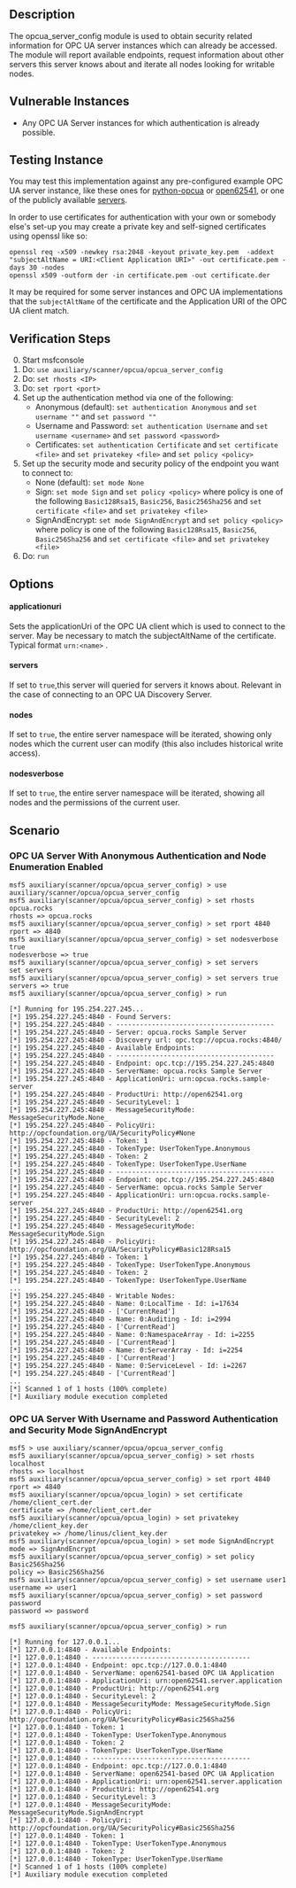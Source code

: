 ## Description
The opcua_server_config module is used to obtain security related information for OPC UA server instances which can already be accessed. The module will report available endpoints, request information about other servers this server knows about and iterate all nodes looking for writable nodes.

## Vulnerable Instances
* Any OPC UA Server instances for which authentication is already possible.

## Testing Instance
You may test this implementation against any pre-configured example OPC UA server instance, like these ones for [python-opcua](https://github.com/FreeOpcUa/python-opcua/tree/master/examples) or [open62541](https://github.com/open62541/open62541/tree/master/examples), or one of the publicly available [servers](https://github.com/node-opcua/node-opcua/wiki/publicly-available-OPC-UA-Servers-and-Clients).

In order to use certificates for authentication with your own or somebody else's set-up you may create a private key and self-signed certificates using openssl like so:
```
openssl req -x509 -newkey rsa:2048 -keyout private_key.pem  -addext "subjectAltName = URI:<Client Application URI>" -out certificate.pem -days 30 -nodes
openssl x509 -outform der -in certificate.pem -out certificate.der
```
It may be required for some server instances and OPC UA implementations that the `subjectAltName` of the certificate and the Application URI of the OPC UA client match.

## Verification Steps
0. Start msfconsole
1. Do: `use auxiliary/scanner/opcua/opcua_server_config`
2. Do: `set rhosts <IP>`
3. Do: `set rport <port>`
4. Set up the authentication method via one of the following:
   * Anonymous (default): `set authentication Anonymous` and `set username ""` and `set password ""`
   * Username and Password: `set authentication Username` and `set username <username>` and `set password <password>`
   * Certificates: `set authentication Certificate` and `set certificate <file>` and `set privatekey <file>` and `set policy <policy>`
5. Set up the security mode and security policy of the endpoint you want to connect to:
   * None (default): `set mode None`
   * Sign: `set mode Sign` and `set policy <policy>` where policy is one of the following `Basic128Rsa15`, `Basic256`, `Basic256Sha256` and `set certificate <file>` and `set privatekey <file>`
   * SignAndEncrypt: `set mode SignAndEncrypt` and `set policy <policy>` where policy is one of the following `Basic128Rsa15`, `Basic256`, `Basic256Sha256` and `set certificate <file>` and `set privatekey <file>`
6. Do: `run`

## Options
#### applicationuri
Sets the applicationUri of the OPC UA client which is used to connect to the server. May be necessary to match the subjectAltName of the certificate. Typical format `urn:<name>` .

#### servers
If set to `true`,this server will queried for servers it knows about. Relevant in the case of connecting to an OPC UA Discovery Server.

#### nodes
If set to `true`, the entire server namespace will be iterated, showing only nodes which the current user can modify (this also includes historical write access).

#### nodesverbose
If set to `true`, the entire server namespace will be iterated, showing all nodes and the permissions of the current user.

## Scenario 
### OPC UA Server With Anonymous Authentication and Node Enumeration Enabled
```
msf5 auxiliary(scanner/opcua/opcua_server_config) > use auxiliary/scanner/opcua/opcua_server_config 
msf5 auxiliary(scanner/opcua/opcua_server_config) > set rhosts opcua.rocks
rhosts => opcua.rocks
msf5 auxiliary(scanner/opcua/opcua_server_config) > set rport 4840
rport => 4840
msf5 auxiliary(scanner/opcua/opcua_server_config) > set nodesverbose true
nodesverbose => true
msf5 auxiliary(scanner/opcua/opcua_server_config) > set servers
set servers  
msf5 auxiliary(scanner/opcua/opcua_server_config) > set servers true
servers => true
msf5 auxiliary(scanner/opcua/opcua_server_config) > run

[*] Running for 195.254.227.245...
[*] 195.254.227.245:4840 - Found Servers:
[*] 195.254.227.245:4840 - ----------------------------------------
[*] 195.254.227.245:4840 - Server: opcua.rocks Sample Server
[*] 195.254.227.245:4840 - Discovery url: opc.tcp://opcua.rocks:4840/
[*] 195.254.227.245:4840 - Available Endpoints:
[*] 195.254.227.245:4840 - ----------------------------------------
[*] 195.254.227.245:4840 - Endpoint: opc.tcp://195.254.227.245:4840
[*] 195.254.227.245:4840 - ServerName: opcua.rocks Sample Server
[*] 195.254.227.245:4840 - ApplicationUri: urn:opcua.rocks.sample-server
[*] 195.254.227.245:4840 - ProductUri: http://open62541.org
[*] 195.254.227.245:4840 - SecurityLevel: 1
[*] 195.254.227.245:4840 - MessageSecurityMode: MessageSecurityMode.None_
[*] 195.254.227.245:4840 - PolicyUri: http://opcfoundation.org/UA/SecurityPolicy#None
[*] 195.254.227.245:4840 - Token: 1
[*] 195.254.227.245:4840 - TokenType: UserTokenType.Anonymous
[*] 195.254.227.245:4840 - Token: 2
[*] 195.254.227.245:4840 - TokenType: UserTokenType.UserName
[*] 195.254.227.245:4840 - ----------------------------------------
[*] 195.254.227.245:4840 - Endpoint: opc.tcp://195.254.227.245:4840
[*] 195.254.227.245:4840 - ServerName: opcua.rocks Sample Server
[*] 195.254.227.245:4840 - ApplicationUri: urn:opcua.rocks.sample-server
[*] 195.254.227.245:4840 - ProductUri: http://open62541.org
[*] 195.254.227.245:4840 - SecurityLevel: 2
[*] 195.254.227.245:4840 - MessageSecurityMode: MessageSecurityMode.Sign
[*] 195.254.227.245:4840 - PolicyUri: http://opcfoundation.org/UA/SecurityPolicy#Basic128Rsa15
[*] 195.254.227.245:4840 - Token: 1
[*] 195.254.227.245:4840 - TokenType: UserTokenType.Anonymous
[*] 195.254.227.245:4840 - Token: 2
[*] 195.254.227.245:4840 - TokenType: UserTokenType.UserName
...
[*] 195.254.227.245:4840 - Writable Nodes:
[*] 195.254.227.245:4840 - Name: 0:LocalTime - Id: i=17634
[*] 195.254.227.245:4840 - ['CurrentRead']
[*] 195.254.227.245:4840 - Name: 0:Auditing - Id: i=2994
[*] 195.254.227.245:4840 - ['CurrentRead']
[*] 195.254.227.245:4840 - Name: 0:NamespaceArray - Id: i=2255
[*] 195.254.227.245:4840 - ['CurrentRead']
[*] 195.254.227.245:4840 - Name: 0:ServerArray - Id: i=2254
[*] 195.254.227.245:4840 - ['CurrentRead']
[*] 195.254.227.245:4840 - Name: 0:ServiceLevel - Id: i=2267
[*] 195.254.227.245:4840 - ['CurrentRead']
...
[*] Scanned 1 of 1 hosts (100% complete)
[*] Auxiliary module execution completed
```


### OPC UA Server With Username and Password Authentication and Security Mode SignAndEncrypt
```
msf5 > use auxiliary/scanner/opcua/opcua_server_config 
msf5 auxiliary(scanner/opcua/opcua_server_config) > set rhosts localhost
rhosts => localhost
msf5 auxiliary(scanner/opcua/opcua_server_config) > set rport 4840
rport => 4840
msf5 auxiliary(scanner/opcua/opcua_login) > set certificate /home/client_cert.der
certificate => /home/client_cert.der
msf5 auxiliary(scanner/opcua/opcua_login) > set privatekey /home/client_key.der
privatekey => /home/linus/client_key.der
msf5 auxiliary(scanner/opcua/opcua_login) > set mode SignAndEncrypt
mode => SignAndEncrypt
msf5 auxiliary(scanner/opcua/opcua_server_config) > set policy Basic256Sha256
policy => Basic256Sha256
msf5 auxiliary(scanner/opcua/opcua_server_config) > set username user1
username => user1
msf5 auxiliary(scanner/opcua/opcua_server_config) > set password password
password => password

msf5 auxiliary(scanner/opcua/opcua_server_config) > run

[*] Running for 127.0.0.1...
[*] 127.0.0.1:4840 - Available Endpoints:
[*] 127.0.0.1:4840 - ----------------------------------------
[*] 127.0.0.1:4840 - Endpoint: opc.tcp://127.0.0.1:4840
[*] 127.0.0.1:4840 - ServerName: open62541-based OPC UA Application
[*] 127.0.0.1:4840 - ApplicationUri: urn:open62541.server.application
[*] 127.0.0.1:4840 - ProductUri: http://open62541.org
[*] 127.0.0.1:4840 - SecurityLevel: 2
[*] 127.0.0.1:4840 - MessageSecurityMode: MessageSecurityMode.Sign
[*] 127.0.0.1:4840 - PolicyUri: http://opcfoundation.org/UA/SecurityPolicy#Basic256Sha256
[*] 127.0.0.1:4840 - Token: 1
[*] 127.0.0.1:4840 - TokenType: UserTokenType.Anonymous
[*] 127.0.0.1:4840 - Token: 2
[*] 127.0.0.1:4840 - TokenType: UserTokenType.UserName
[*] 127.0.0.1:4840 - ----------------------------------------
[*] 127.0.0.1:4840 - Endpoint: opc.tcp://127.0.0.1:4840
[*] 127.0.0.1:4840 - ServerName: open62541-based OPC UA Application
[*] 127.0.0.1:4840 - ApplicationUri: urn:open62541.server.application
[*] 127.0.0.1:4840 - ProductUri: http://open62541.org
[*] 127.0.0.1:4840 - SecurityLevel: 3
[*] 127.0.0.1:4840 - MessageSecurityMode: MessageSecurityMode.SignAndEncrypt
[*] 127.0.0.1:4840 - PolicyUri: http://opcfoundation.org/UA/SecurityPolicy#Basic256Sha256
[*] 127.0.0.1:4840 - Token: 1
[*] 127.0.0.1:4840 - TokenType: UserTokenType.Anonymous
[*] 127.0.0.1:4840 - Token: 2
[*] 127.0.0.1:4840 - TokenType: UserTokenType.UserName
[*] Scanned 1 of 1 hosts (100% complete)
[*] Auxiliary module execution completed
```
